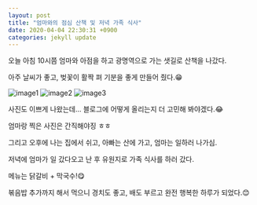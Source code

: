 ```yaml
---
layout: post
title: "엄마와의 점심 산책 및 저녁 가족 식사"
date: 2020-04-04 22:30:31 +0900
categories: jekyll update
---
```


오늘 아침 10시쯤 엄마와 아점을 하고 광명역으로 가는 샛길로 산책을 나갔다.

아주 날씨가 좋고, 벚꽃이 활짝 펴 기분을 좋게 만들어 줬다.😁

![image1](../_site/assets/images/image1.jpg)
![image2](../_site/assets/images/image2.jpg)
![image3](../_site/assets/images/image3.jpg)

사진도 이쁘게 나왔는데... 블로그에 어떻게 올리는지 더 고민해 봐야겠다.😂

엄마랑 찍은 사진은 간직해야징 ㅎㅎ

그리고 오후에 나는 집에서 쉬고, 아빠는 산에 가고, 엄마는 일하러 나가심.

저녁에 엄마가 일 갔다오고 난 후 유원지로 가족 식사를 하러 갔다.

메뉴는 닭갈비 + 막국수!😋

볶음밥 추가까지 해서 먹으니 경치도 좋고, 배도 부르고 완전 행복한 하루가 되었다.😊
